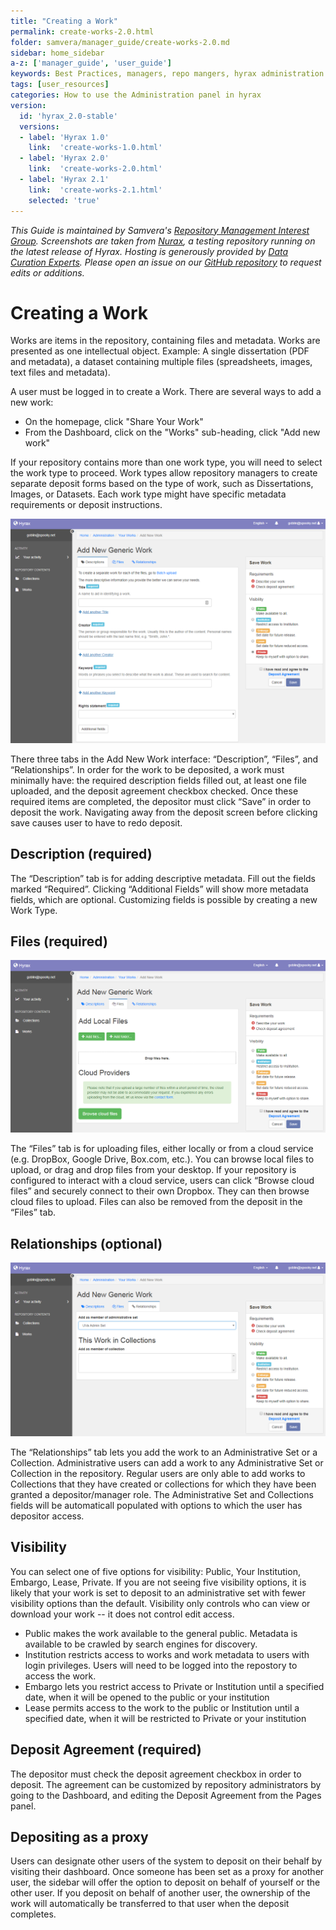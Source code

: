 ```yaml
---
title: "Creating a Work"
permalink: create-works-2.0.html
folder: samvera/manager_guide/create-works-2.0.md
sidebar: home_sidebar
a-z: ['manager_guide', 'user_guide']
keywords: Best Practices, managers, repo mangers, hyrax administration
tags: [user_resources]
categories: How to use the Administration panel in hyrax
version:
  id: 'hyrax_2.0-stable'
  versions:  
  - label: 'Hyrax 1.0'
    link:  'create-works-1.0.html'
  - label: 'Hyrax 2.0'
    link:  'create-works-2.0.html'
  - label: 'Hyrax 2.1'
    link:  'create-works-2.1.html'
    selected: 'true'
---
```


*This Guide is maintained by Samvera's [Repository Management Interest Group](https://wiki.duraspace.org/display/samvera/Repository+Management+Interest+Group). Screenshots are taken from [Nurax](https://nurax.curationexperts.com/), a testing repository running on the latest release of Hyrax. Hosting is generously provided by [Data Curation Experts](https://curationexperts.com/). Please open an issue on our [GitHub repository](https://github.com/samvera/samvera.github.io) to request edits or additions.*

# Creating a Work

Works are items in the repository, containing files and metadata. Works are presented as one intellectual object. Example: A single dissertation (PDF and metadata), a dataset containing multiple files (spreadsheets, images, text files and metadata).

A user must be logged in to create a Work. There are several ways to add a new work:

- On the homepage, click "Share Your Work"
- From the Dashboard, click on the "Works" sub-heading, click "Add new work"

If your repository contains more than one work type, you will need to select the work type to proceed. Work types allow repository managers to create separate deposit forms based on the type of work, such as Dissertations, Images, or Datasets. Each work type might have specific metadata requirements or deposit instructions.

![Add New Generic Work](images\screenshots\user-addgenericwork-2.png)

There three tabs in the Add New Work interface: “Description”, “Files”, and “Relationships”. In order for the work to be deposited, a work must minimally have: the required description fields filled out, at least one file uploaded, and the deposit agreement checkbox checked. Once these required items are completed, the depositor must click “Save” in order to deposit the work. Navigating away from the deposit screen before clicking save causes user to have to redo deposit.

## Description (required)
The “Description” tab is for adding descriptive metadata. Fill out the fields marked “Required”. Clicking “Additional Fields” will show more metadata fields, which are optional. Customizing fields is possible by creating a new Work Type.

## Files (required)
![Add New Generic Work | Files](images\screenshots\user-addnewgenericwork-files-2.png)

The “Files” tab is for uploading files, either locally or from a cloud service (e.g. DropBox, Google Drive, Box.com, etc.). You can browse local files to upload, or drag and drop files from your desktop. If your repository is configured to interact with a cloud service, users can click “Browse cloud files” and securely connect to their own Dropbox. They can then browse cloud files to upload. Files can also be removed from the deposit in the “Files” tab.

## Relationships (optional)
![Add New Generic Work | Relationships](images\screenshots\user-addnewgenericwork-relationships.png)

The “Relationships” tab lets you add the work to an Administrative Set or a Collection. Administrative users can add a work to any Administrative Set or Collection in the repository. Regular users are only able to add works to Collections that they have created or collections for which they have been granted a depositor/manager role. The Administrative Set and Collections fields will be automaticall populated with options to which the user has depositor access.

## Visibility
You can select one of five options for visibility: Public, Your Institution, Embargo, Lease, Private. If you are not seeing five visibility options, it is likely that your work is set to deposit to an administrative set with fewer visibility options than the default. Visibility only controls who can view or download your work -- it does not control edit access.

- Public makes the work available to the general public. Metadata is available to be crawled by search engines for discovery.
- Institution restricts access to works and work metadata to users with login privileges. Users will need to be logged into the repostory to access the work.
- Embargo lets you restrict access to Private or Institution until a specified date, when it will be opened to the public or your institution
- Lease permits access to the work to the public or Institution until a specified date, when it will be restricted to Private or your institution

## Deposit Agreement (required)
The depositor must check the deposit agreement checkbox in order to deposit. The agreement can be customized by repository administrators by going to the Dashboard, and editing the Deposit Agreement from the Pages panel.

## Depositing as a proxy
Users can designate other users of the system to deposit on their behalf by visiting their dashboard. Once someone has been set as a proxy for another user, the sidebar will offer the option to deposit on behalf of yourself or the other user. If you deposit on behalf of another user, the ownership of the work will automatically be transferred to that user when the deposit completes.
